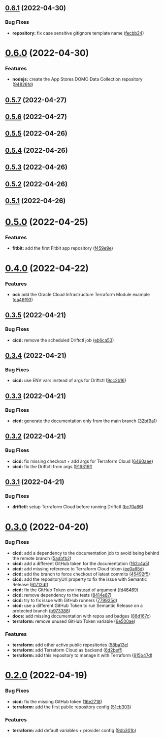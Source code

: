 ## [0.6.1](https://github.com/timoa/terraform-github-public/compare/v0.6.0...v0.6.1) (2022-04-30)


### Bug Fixes

* **repository:** fix case sensitive gitignore template name ([fecbb24](https://github.com/timoa/terraform-github-public/commit/fecbb240ad686e14f1aa7d02149f6ca61b23f9f2))

# [0.6.0](https://github.com/timoa/terraform-github-public/compare/v0.5.7...v0.6.0) (2022-04-30)


### Features

* **nodejs:** create the App Stores DOMO Data Collection repository ([94826fd](https://github.com/timoa/terraform-github-public/commit/94826fd804192848f9f8913f79bb427020261bcb))

## [0.5.7](https://github.com/timoa/terraform-github-public/compare/v0.5.6...v0.5.7) (2022-04-27)

## [0.5.6](https://github.com/timoa/terraform-github-public/compare/v0.5.5...v0.5.6) (2022-04-27)

## [0.5.5](https://github.com/timoa/terraform-github-public/compare/v0.5.4...v0.5.5) (2022-04-26)

## [0.5.4](https://github.com/timoa/terraform-github-public/compare/v0.5.3...v0.5.4) (2022-04-26)

## [0.5.3](https://github.com/timoa/terraform-github-public/compare/v0.5.2...v0.5.3) (2022-04-26)

## [0.5.2](https://github.com/timoa/terraform-github-public/compare/v0.5.1...v0.5.2) (2022-04-26)

## [0.5.1](https://github.com/timoa/terraform-github-public/compare/v0.5.0...v0.5.1) (2022-04-26)

# [0.5.0](https://github.com/timoa/terraform-github-public/compare/v0.4.0...v0.5.0) (2022-04-25)


### Features

* **fitbit:** add the first Fitbit app repository ([f459e9e](https://github.com/timoa/terraform-github-public/commit/f459e9e3144d2346e7705a534c22abcb08575bd2))

# [0.4.0](https://github.com/timoa/terraform-github-public/compare/v0.3.5...v0.4.0) (2022-04-22)


### Features

* **oci:** add the Oracle Cloud Infrastructure Terraform Module example ([ca46f93](https://github.com/timoa/terraform-github-public/commit/ca46f93d0ee4661712e32e3ce6a1aa5ad6edc2fa))

## [0.3.5](https://github.com/timoa/terraform-github-public/compare/v0.3.4...v0.3.5) (2022-04-21)


### Bug Fixes

* **cicd:** remove the scheduled Driftctl job ([eb6ca53](https://github.com/timoa/terraform-github-public/commit/eb6ca53b46dc24d06eab704caaddd9602496d020))

## [0.3.4](https://github.com/timoa/terraform-github-public/compare/v0.3.3...v0.3.4) (2022-04-21)


### Bug Fixes

* **cicd:** use ENV vars instead of args for Driftctl ([9cc2b16](https://github.com/timoa/terraform-github-public/commit/9cc2b16defcee96098bd4ef77ebd6a45319c9cf9))

## [0.3.3](https://github.com/timoa/terraform-github-public/compare/v0.3.2...v0.3.3) (2022-04-21)


### Bug Fixes

* **cicd:** generate the documentation only from the main branch ([32bf9a1](https://github.com/timoa/terraform-github-public/commit/32bf9a1e54fd5bba492e666f0dc07e760d56e3dc))

## [0.3.2](https://github.com/timoa/terraform-github-public/compare/v0.3.1...v0.3.2) (2022-04-21)


### Bug Fixes

* **cicd:** fix missing checkout + add args for Terraform Cloud ([6460aee](https://github.com/timoa/terraform-github-public/commit/6460aeecf987aab16759cc5615c06bea17754b2e))
* **cicd:** fix the Driftctl from args ([916316f](https://github.com/timoa/terraform-github-public/commit/916316f074bccdd5f424999d6acd4202362c8886))

## [0.3.1](https://github.com/timoa/terraform-github-public/compare/v0.3.0...v0.3.1) (2022-04-21)


### Bug Fixes

* **driftctl:** setup Terraform Cloud before running Driftctl ([bc70a86](https://github.com/timoa/terraform-github-public/commit/bc70a86eab93f7329739870f693ae8a6bbf05f0c))

# [0.3.0](https://github.com/timoa/terraform-github-public/compare/v0.2.1...v0.3.0) (2022-04-20)


### Bug Fixes

* **cicd:** add a dependency to the documentation job to avoid being behind the remote branch ([5adbfb2](https://github.com/timoa/terraform-github-public/commit/5adbfb29dd594bd310b1627e050855a635defe12))
* **cicd:** add a different GitHub token for the documentation ([162c4a5](https://github.com/timoa/terraform-github-public/commit/162c4a52f66869d5ef3444edadafedb10a369286))
* **cicd:** add missing reference to Terraform Cloud token ([ee0a65d](https://github.com/timoa/terraform-github-public/commit/ee0a65dfc6ee8017d2e008f3056e82f0e5dda2bd))
* **cicd:** add the branch to force checkout of latest commits ([45492f5](https://github.com/timoa/terraform-github-public/commit/45492f5a3fedf2130a1dfa7fe8b6922e58f26849))
* **cicd:** add the repositoryUrl property to fix the issue with Semantic Release ([61712df](https://github.com/timoa/terraform-github-public/commit/61712df1cdf8e11f488e6b095990e42545abe1ff))
* **cicd:** fix the GitHub Token env instead of argument ([fd46469](https://github.com/timoa/terraform-github-public/commit/fd464697fecfb806ad6032bafa33fcfc7510d0db))
* **cicd:** remove dependency to the tests ([8414e87](https://github.com/timoa/terraform-github-public/commit/8414e87b5049f5c4893ccd1954868f0ccf9749e1))
* **cicd:** try to fix issue with GitHub runners ([779925d](https://github.com/timoa/terraform-github-public/commit/779925deb69d090c7a85ed85191b2ce0114c8b1c))
* **cicd:** use a different GitHub Token to run Semantic Release on a protected branch ([b973388](https://github.com/timoa/terraform-github-public/commit/b97338844bbfc2b6932da1cb767a7c610218a121))
* **docs:** add missing documentation with repos and badges ([88d167c](https://github.com/timoa/terraform-github-public/commit/88d167c71a61675a20b9391830912f9bdfd313f0))
* **terraform:** remove unused GitHub Token variable ([6e500ae](https://github.com/timoa/terraform-github-public/commit/6e500ae7e929119f302bf45a951429280e4be21a))


### Features

* **terraform:** add other active public repositories ([58ba13e](https://github.com/timoa/terraform-github-public/commit/58ba13ea5a28bfc46b8633601b069d265bae23a2))
* **terraform:** add Terraform Cloud as backend ([6d2beff](https://github.com/timoa/terraform-github-public/commit/6d2beff850b880a5abf75b810453f9d47bc31565))
* **terraform:** add this repository to manage it with Terraform ([615b47d](https://github.com/timoa/terraform-github-public/commit/615b47d0215b455a30d8fbd6f977f7cc0b849c48))

# [0.2.0](https://github.com/timoa/terraform-github-public/compare/v0.1.0...v0.2.0) (2022-04-19)


### Bug Fixes

* **cicd:** fix the missing GitHub token ([16e2718](https://github.com/timoa/terraform-github-public/commit/16e27189e740c79e488388f27c581effc4343c65))
* **terraform:** add the first public repository config ([51cb303](https://github.com/timoa/terraform-github-public/commit/51cb30305e0bcc3cb0f7e8489b597d41d0548347))


### Features

* **terraform:** add default variables + provider config ([9db301b](https://github.com/timoa/terraform-github-public/commit/9db301bbd3c54f9c8a204cdc7bc454745586429d))
